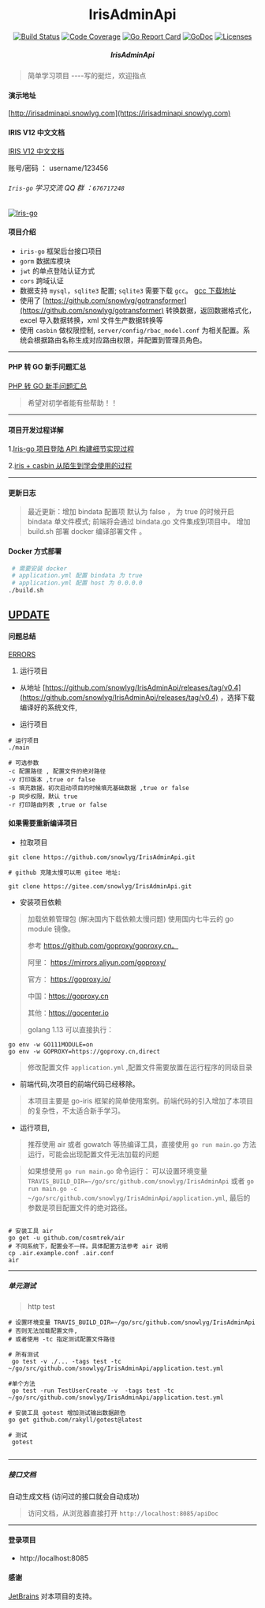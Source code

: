 <h1 align="center">IrisAdminApi</h1>

<div align="center">
    <a href="https://travis-ci.org/snowlyg/IrisAdminApi"><img src="https://travis-ci.org/snowlyg/IrisAdminApi.svg?branch=master" alt="Build Status"></a>
    <a href="https://codecov.io/gh/snowlyg/IrisAdminApi"><img src="https://codecov.io/gh/snowlyg/IrisAdminApi/branch/master/graph/badge.svg" alt="Code Coverage"></a>
    <a href="https://goreportcard.com/report/github.com/snowlyg/IrisAdminApi"><img src="https://goreportcard.com/badge/github.com/snowlyg/IrisAdminApi" alt="Go Report Card"></a>
    <a href="https://godoc.org/github.com/snowlyg/IrisAdminApi"><img src="https://godoc.org/github.com/snowlyg/IrisAdminApi?status.svg" alt="GoDoc"></a>
    <a href="https://github.com/snowlyg/IrisAdminApi/blob/master/LICENSE"><img src="https://img.shields.io/github/license/snowlyg/IrisAdminApi" alt="Licenses"></a>
    <h5 align="center">IrisAdminApi</h5>
</div>

> 简单学习项目 ----写的挺烂，欢迎指点
>
#### 演示地址
[http://irisadminapi.snowlyg.com](https://irisadminapi.snowlyg.com)

#### IRIS V12 中文文档
[IRIS V12 中文文档](https://www.snowlyg.com/chapter/1)

账号/密码 ： username/123456

###### `Iris-go` 学习交流 QQ 群 ：`676717248`
<a target="_blank" href="//shang.qq.com/wpa/qunwpa?idkey=cc99ccf86be594e790eacc91193789746af7df4a88e84fe949e61e5c6d63537c"><img border="0" src="http://pub.idqqimg.com/wpa/images/group.png" alt="Iris-go" title="Iris-go"></a>


#### 项目介绍
- `iris-go` 框架后台接口项目
- `gorm` 数据库模块 
- `jwt` 的单点登陆认证方式
- `cors` 跨域认证
- 数据支持 `mysql`，`sqlite3` 配置; `sqlite3` 需要下载 `gcc`。  [gcc 下载地址](http://mingw-w64.org/doku.php/download)
- 使用了 [https://github.com/snowlyg/gotransformer](https://github.com/snowlyg/gotransformer) 转换数据，返回数据格式化，excel 导入数据转换，xml 文件生产数据转换等 
- 使用 `casbin` 做权限控制, `server/config/rbac_model.conf` 为相关配置。系统会根据路由名称生成对应路由权限，并配置到管理员角色。

 
---

#### PHP 转 GO 新手问题汇总

[PHP 转 GO 新手问题汇总](https://www.snowlyg.com/detail/14) 
> 希望对初学者能有些帮助！！
---

#### 项目开发过程详解

1.[Iris-go 项目登陆 API 构建细节实现过程](https://www.snowlyg.com/detail/1)

2.[iris + casbin 从陌生到学会使用的过程](https://www.snowlyg.com/detail/2)

---

#### 更新日志

> 最近更新：增加 bindata 配置项 默认为 false ， 为 true 的时候开启 bindata 单文件模式;
> 前端将会通过 bindata.go 文件集成到项目中。
> 增加 build.sh 部署 docker 编译部署文件 。

#### Docker 方式部署
```bash
 # 需要安装 docker 
 # application.yml 配置 bindata 为 true
 # application.yml 配置 host 为 0.0.0.0
./build.sh

```

[UPDATE](UPDATE.MD)
---

#### 问题总结

[ERRORS](ERRORS.MD)


1. 运行项目
- 从地址 [https://github.com/snowlyg/IrisAdminApi/releases/tag/v0.4](https://github.com/snowlyg/IrisAdminApi/releases/tag/v0.4) ，选择下载编译好的系统文件,

- 运行项目 

```shell script
# 运行项目
./main 

# 可选参数
-c 配置路径 , 配置文件的绝对路径
-v 打印版本 ,true or false
-s 填充数据，初次启动项目的时候填充基础数据 ,true or false
-p 同步权限，默认 true 
-r 打印路由列表 ,true or false

```


#### 如果需要重新编译项目

- 拉取项目

```shell script
git clone https://github.com/snowlyg/IrisAdminApi.git

# github 克隆太慢可以用 gitee 地址:

git clone https://gitee.com/snowlyg/IrisAdminApi.git

```

- 安装项目依赖

>加载依赖管理包 (解决国内下载依赖太慢问题)
>使用国内七牛云的 go module 镜像。
>
>参考 https://github.com/goproxy/goproxy.cn。
>
>阿里： https://mirrors.aliyun.com/goproxy/
>
>官方： https://goproxy.io/
>
>中国：https://goproxy.cn
>
>其他：https://gocenter.io
>
>golang 1.13 可以直接执行：
```shell script
go env -w GO111MODULE=on
go env -w GOPROXY=https://goproxy.cn,direct
```

> 修改配置文件 `application.yml` ,配置文件需要放置在运行程序的同级目录

- 前端代码,次项目的前端代码已经移除。
> 本项目主要是 go-iris 框架的简单使用案例。前端代码的引入增加了本项目的复杂性，不太适合新手学习。


- 运行项目,
>推荐使用 air 或者 gowatch 等热编译工具，直接使用 `go run main.go`  方法运行，可能会出现配置文件无法加载的问题

>如果想使用 `go run main.go` 命令运行：
>可以设置环境变量 `TRAVIS_BUILD_DIR=~/go/src/github.com/snowlyg/IrisAdminApi`
>或者 `go run main.go -c ~/go/src/github.com/snowlyg/IrisAdminApi/application.yml`, 最后的参数是项目配置文件的绝对路径。

```shell script

# 安装工具 air    
go get -u github.com/cosmtrek/air
# 不同系统下，配置会不一样。具体配置方法参考 air 说明
cp .air.example.conf .air.conf
air
```

---
##### 单元测试 
> http test
>
> 

```shell script
# 设置环境变量 TRAVIS_BUILD_DIR=~/go/src/github.com/snowlyg/IrisAdminApi
# 否则无法加载配置文件,
# 或者使用 -tc 指定测试配置文件路径

# 所有测试
 go test -v ./... -tags test -tc ~/go/src/github.com/snowlyg/IrisAdminApi/application.test.yml
 
#单个方法
 go test -run TestUserCreate -v  -tags test -tc ~/go/src/github.com/snowlyg/IrisAdminApi/application.test.yml

# 安装工具 gotest 增加测试输出数据颜色
go get github.com/rakyll/gotest@latest

# 测试
 gotest  
 
```

---

##### 接口文档
自动生成文档 (访问过的接口就会自动成功)
>访问文档，从浏览器直接打开 `http://localhost:8085/apiDoc`
---

#### 登录项目
- http://localhost:8085

#### 感谢 

[JetBrains](https://www.jetbrains.com/?from=IrisAdminApi) 对本项目的支持。

